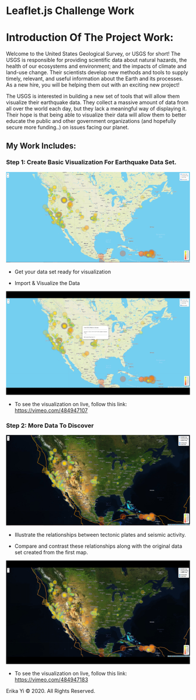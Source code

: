 # Leaflet.js Challenge Work 

# Introduction Of The Project Work:

Welcome to the United States Geological Survey, or USGS for short! The USGS is responsible for providing scientific data about natural hazards, the health of our ecosystems and environment; and the impacts of climate and land-use change. Their scientists develop new methods and tools to supply timely, relevant, and useful information about the Earth and its processes. As a new hire, you will be helping them out with an exciting new project!

The USGS is interested in building a new set of tools that will allow them visualize their earthquake data. They collect a massive amount of data from all over the world each day, but they lack a meaningful way of displaying it. Their hope is that being able to visualize their data will allow them to better educate the public and other government organizations (and hopefully secure more funding..) on issues facing our planet.

## My Work Includes:

### Step 1: Create Basic Visualization For Earthquake Data Set.

![CaptureA](Leaflet-Step-1/Images/CaptureA.PNG)

* Get your data set ready for visualization 

* Import & Visualize the Data 

![Stage1](Leaflet-Step-1/Images/Stage1.gif)

* To see the visualization on live, follow this link: https://vimeo.com/484947107


### Step 2: More Data To Discover 

![CaptureB](Leaflet-Step-2/Images/CaptureB.PNG)

* Illustrate the relationships between tectonic plates and seismic activity. 

* Compare and contrast these relationships along with the original data set created from the first map.

![Stage2](Leaflet-Step-2/Images/Stage2.gif)

* To see the visualization on live, follow this link: https://vimeo.com/484947183 




Erika Yi © 2020. All Rights Reserved. 